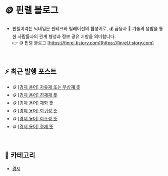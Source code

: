 # 🪙 핀렐 블로그
- 핀렐이라는 닉네임은 핀테크와 릴레이션의 합성어로, :moneybag: 금융과 :wrench: 기술의 융합을 통한 사람들과의 관계 형성과 정보 공유 지향을 의미합니다.  
:point_right: 🪙 핀렐 블로그 [https://finrel.tistory.com](https://finrel.tistory.com)

<!-- :point_right:<a href="https://finrel.tistory.com" target="_blank">https://finrel.tistory.com</a> -->
<!-- GitHub의 보안 정책에 따라 HTML의 target 속성이 무시되기 때문에 링크를 새 탭에서 열 수 없습니다. -->

<br>

## :zap: 최근 발행 포스트
- 🪙 <a href="https://finrel.tistory.com/entry/%F0%9F%AA%99-%EA%B2%BD%EC%A0%9C-%EC%9A%A9%EC%96%B4-%EC%9E%90%EC%9C%A0%EC%9E%AC-%EB%98%90%EB%8A%94-%EB%AC%B4%EC%83%81%EC%9E%AC-%EB%9C%BB" target="_blank">[경제 용어] 자유재 또는 무상재 뜻</a>
- 🪙 <a href="https://finrel.tistory.com/entry/%F0%9F%AA%99-%EA%B2%BD%EC%A0%9C-%EC%9A%A9%EC%96%B4-%EA%B2%BD%EC%A0%9C%EC%9E%AC-%EB%9C%BB" target="_blank">[경제 용어] 경제재 뜻</a>
- 🪙 <a href="https://finrel.tistory.com/entry/%F0%9F%AA%99-%EA%B2%BD%EC%A0%9C-%EC%9A%A9%EC%96%B4-%EC%9E%AC%ED%99%94-%EB%9C%BB" target="_blank">[경제 용어] 재화 뜻</a>
- 🪙 <a href="https://finrel.tistory.com/entry/%F0%9F%AA%99-%EA%B2%BD%EC%A0%9C-%EC%9A%A9%EC%96%B4-%ED%9D%AC%EA%B7%80%EC%84%B1-%EB%9C%BB" target="_blank">[경제 용어] 희귀성 뜻</a>
- 🪙 <a href="https://finrel.tistory.com/entry/%F0%9F%AA%99-%EA%B2%BD%EC%A0%9C-%EC%9A%A9%EC%96%B4-%ED%9D%AC%EC%86%8C%EC%84%B1-%EB%9C%BB" target="_blank">[경제 용어] 희소성 뜻</a>
- 🪙 <a href="https://finrel.tistory.com/entry/%EA%B2%BD%EC%A0%9C-%EC%9A%A9%EC%96%B4-%EA%B2%BD%EC%A0%9C-%EB%9C%BB" target="_blank">[경제 용어] 경제 뜻</a>

<br>

## 📌 카테고리
- [경제](https://github.com/jectgenius/finrel-blog/tree/main/경제)